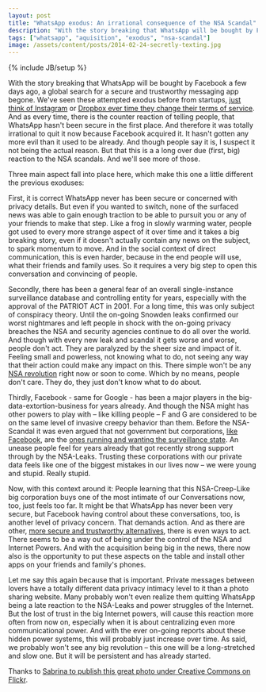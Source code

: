 ```yaml
---
layout: post
title: "WhatsApp exodus: An irrational consequence of the NSA Scandal"
description: "With the story breaking that WhatsApp will be bought by Facebook a few days ago, a global search for a secure and trustworthy messaging app begone. We've seen these attempted exodus before from startups, [just think of Instagram](http://tbexcon.com/us/2012/12/19/the-instagram-exodus-photo-sharing-alternatives-and-a-warning/) or [Dropbox ever time they change their terms of service](http://tbexcon.com/us/2012/12/19/the-instagram-exodus-photo-sharing-alternatives-and-a-warning/). And as every time, there is the counter reaction of telling people, that WhatsApp hasn't been secure in the first place. And therefore it was totally irrational to quit it now because Facebook acquired it. It hasn't gotten any more evil than it used to be already. And though people say it is, I suspect it not being the actual reason. But that this is a a long over due (first, big) reaction to the NSA scandals. And we'll see more of those."
tags: ["whatsapp", "aquisition", "exodus", "nsa-scandal"]
image: /assets/content/posts/2014-02-24-secretly-texting.jpg
---
```

{% include JB/setup %}

With the story breaking that WhatsApp will be bought by Facebook a few days ago, a global search for a secure and trustworthy messaging app begone. We've seen these attempted exodus before from startups, [just think of Instagram](http://tbexcon.com/us/2012/12/19/the-instagram-exodus-photo-sharing-alternatives-and-a-warning/) or [Dropbox ever time they change their terms of service](http://tbexcon.com/us/2012/12/19/the-instagram-exodus-photo-sharing-alternatives-and-a-warning/). And as every time, there is the counter reaction of telling people, that WhatsApp hasn't been secure in the first place. And therefore it was totally irrational to quit it now because Facebook acquired it. It hasn't gotten any more evil than it used to be already. And though people say it is, I suspect it not being the actual reason. But that this is a a long over due (first, big) reaction to the NSA scandals. And we'll see more of those.

Three main aspect fall into place here, which make this one a little different the previous exoduses:

First, it is correct WhatsApp never has been secure or concerned with privacy details. But even if you wanted to switch, none of the surfaced news was able to gain enough traction to be able to pursuit you or any of your friends to make that step. Like a frog in slowly warming water, people got used to every more strange aspect of it over time and it takes a big breaking story, even if it doesn't actually contain any news on the subject, to spark momentum to move. And in the social context of direct communication, this is even harder, because in the end people will use, what their friends and family uses. So it requires a very big step to open this conversation and convincing of people.

Secondly, there has been a general fear of an overall single-instance  surveillance database and controlling entity for years, especially with the approval of the PATRIOT ACT in 2001. For a long time, this was only subject of conspiracy theory. Until the on-going Snowden leaks confirmed our worst nightmares and left people in shock with the on-going privacy breaches the NSA and security agencies continue to do all over the world. And though with every new leak and scandal it gets worse and worse, people don't act. They are paralyzed by the sheer size and impact of it. Feeling small and powerless, not knowing what to do, not seeing any way that their action could make any impact on this. There simple won't be any [NSA revolution](http://washingtonexaminer.com/former-nsa-whistleblower-calls-for-new-american-revolution-against-surveillance-state/article/2532736) right now or soon to come. Which by no means, people don't care. They do, they just don't know what to do about.

Thirdly, Facebook - same for Google - has been a major players in the big-data-extortion-business for years already. And though the NSA might has other powers to play with – like killing people – F and G are considered to be on the same level of invasive creepy behavior than them. Before the NSA-Scandal it was even argued that not government but corporations, [like Facebook](http://www.tgdaily.com/opinion/60207-facebooks-state-of-surveillance), are the [ones running and wanting the surveillance state](http://www.nationaljournal.com/magazine/how-america-s-top-tech-companies-created-the-surveillance-state-20130725). An unease people feel for years already that got recently strong support through by the NSA-Leaks. Trusting these corporations with our private data feels like one of the biggest mistakes in our lives now – we were young and stupid. Really stupid.


Now, with this context around it: People learning that this NSA-Creep-Like big corporation buys one of the most intimate of our Conversations now, too, just feels too far. It might be that WhatsApp has never been very secure, but Facebook having control about these conversations, too, is another level of privacy concern. That demands action. And as there are other, [more secure and trustworthy alternatives](http://www.androidpit.com/safe-and-secure-alternatives-to-whatsapp), there is even ways to act. There seems to be a way out of being under the control of the NSA and Internet Powers. And with the acquisition being big in the news, there now also is the opportunity to put these aspects on the table and install other apps on your friends and family's phones. 

Let me say this again because that is important. Private messages between lovers have a totally different data privacy intimacy level to it than a photo sharing website. Many probably won't even realize them quitting WhatsApp being a late reaction to the NSA-Leaks and power struggles of the Internet. But the lost of trust in the big Internet powers, will cause this reaction more often from now on, especially when it is about centralizing even more communicational power. And with the ever on-going reports about these hidden power systems, this will probably just increase over time. As said, we probably won't see any big revolution – this one will be a long-stretched and slow one. But it will be persistent and has already started.  

Thanks to [Sabrina to publish this great photo under Creative Commons on Flickr](http://www.flickr.com/photos/sabbeke/10761507756/).
